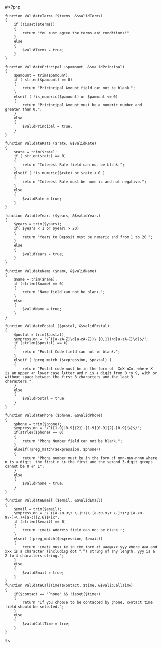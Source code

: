 #<?php

    function ValidateTerms ($terms, &$validTerms)
    {
        if (!isset($terms))
        {
            return "You must agree the terms and conditions!";
        }
        else
        {
            $validTerms = true;
        }
    }
    
    function ValidatePrincipal ($pamount, &$validPrincipal)
    {
        $pamount = trim($pamount);
        if ( strlen($pamount) == 0)
        {
            return "Pricincipal Amount field can not be blank.";
        }
        elseif ( !is_numeric($pamount) or $pamount <= 0)
        {
            return "Pricincipal Amount must be a numeric number and greater than 0.";
        }
        else
        {
            $validPrincipal = true;
        }
    }

    function ValidateRate ($rate, &$validRate)
    {
        $rate = trim($rate);
        if ( strlen($rate) == 0)
        {
            return "Interest Rate field can not be blank.";
        }
        elseif ( !is_numeric($rate) or $rate < 0 )
        {
            return "Interest Rate must be numeric and not negative.";
        }
        else
        {
            $validRate = true;
        }
    }

    function ValidteYears ($years, &$validYears)
    {
        $years = trim($years);
        if( $years < 1 or $years > 20)
        {
            return "Years to Deposit must be numeric and from 1 to 20.";
        }
        else
        {
            $validYears = true;
        }
    }

    function ValidateName ($name, &$validName)
    {
        $name = trim($name);
        if (strlen($name) == 0)
        {
            return "Name field can not be blank.";
        }
        else
        {
            $validName = true;
        }
    }

    function ValidatePostal ($postal, &$validPostal)
    {
        $postal = trim($postal);
        $expression = '/^([a-zA-Z]\d[a-zA-Z])\ {0,1}(\d[a-zA-Z]\d)$/';
        if (strlen($postal) == 0)
        {
            return "Postal Code field can not be blank.";
        }
        elseif ( !preg_match ($expression, $postal) )
        {
            return "Postal code must be in the form of  XnX nXn, where X is an upper or lower case letter and n is a digit from 0 to 9, with or without space between the first 3 characters and the last 3 characters.";
        }
        else
        {
            $validPostal = true;
        }
    }

    function ValidatePhone ($phone, &$validPhone)
    {
        $phone = trim($phone);
        $expression = "/^([1-9][0-9]{2})-[1-9][0-9]{2}-[0-9]{4}$/";
        if(strlen($phone) == 0)
        {
            return "Phone Number field can not be blank.";
        }
        elseif(!preg_match($expression, $phone))
        {
            return "Phone number must be in the form of nnn-nnn-nnnn where n is a digit, the first n in the first and the second 3-digit groups cannot be 0 or 1";
        }
        else
        {
            $validPhone = true;
        }
    }

    function ValidateEmail ($email, &$validEmail)
    {
        $email = trim($email);
        $expression = "/^([a-z0-9\+_\-]+)(\.[a-z0-9\+_\-]+)*@([a-z0-9\-]+\.)+[a-z]{2,6}$/ix";
        if (strlen($email) == 0)
        {
            return "Email Address field can not be blank.";
        }
        elseif (!preg_match($expression, $email)) 
        {
            return "Email must be in the form of aaa@xxx.yyy where aaa and xxx is a character (including dot “.”) string of any length, yyy is a 2 to 4 characters string.";
        }
        else
        {
            $validEmail = true;
        }
    }
    function ValidateCallTime($contact, $time, &$validCallTime)
    {
        if($contact == "Phone" && !isset($time))
        {
            return "If you choose to be contacted by phone, contact time field should be selected.";
        }
        else
        {
            $validCallTime = true;
        }
    }
    
?>
